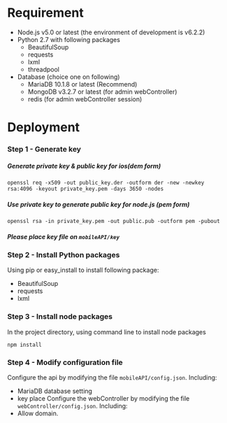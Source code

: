 # Requirement
* Node.js v5.0 or latest (the environment of development is v6.2.2)
* Python 2.7 with following packages
  * BeautifulSoup
  * requests
  * lxml
  * threadpool
* Database (choice one on following)
  * MariaDB 10.1.8 or latest (Recommend)
  * MongoDB v3.2.7 or latest (for admin webController)
  * redis (for admin webController session)



# Deployment

### Step 1 - Generate key
##### Generate private key & public key for ios(dem form)

    openssl req -x509 -out public_key.der -outform der -new -newkey rsa:4096 -keyout private_key.pem -days 3650 -nodes

##### Use private key to  generate public key for node.js (pem form)

    openssl rsa -in private_key.pem -out public.pub -outform pem -pubout

##### Please place key file on `mobileAPI/key`

### Step 2 - Install Python packages

Using pip or easy_install to install following package:
* BeautifulSoup
* requests
* lxml

### Step 3 - Install node packages
In the project directory, using command line to install node packages

    npm install


### Step 4 - Modify configuration file
Configure the api by modifying the file `mobileAPI/config.json`. Including:
- MariaDB database setting
- key place
Configure the webController by modifying the file `webController/config.json`. Including:
- Allow domain.
